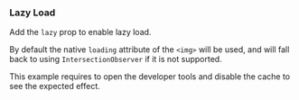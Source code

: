 ### Lazy Load

Add the `lazy` prop to enable lazy load.

By default the native `loading` attribute of the `<img>` will be used, and will fall back to using `IntersectionObserver` if it is not supported.

This example requires to open the developer tools and disable the cache to see the expected effect.
